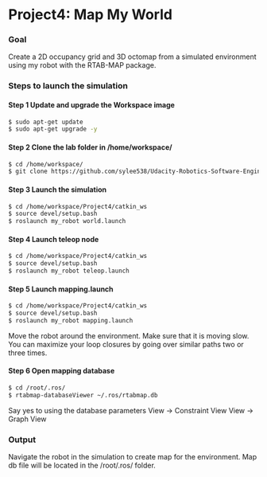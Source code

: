 # Project4: Map My World

### Goal
Create a 2D occupancy grid and 3D octomap from a simulated environment using my robot with the RTAB-MAP package.

### Steps to launch the simulation

#### Step 1 Update and upgrade the Workspace image
```sh
$ sudo apt-get update
$ sudo apt-get upgrade -y
```

#### Step 2 Clone the lab folder in /home/workspace/
```sh
$ cd /home/workspace/
$ git clone https://github.com/sylee538/Udacity-Robotics-Software-Engineering.git
```

#### Step 3 Launch the simulation
```sh
$ cd /home/workspace/Project4/catkin_ws
$ source devel/setup.bash
$ roslaunch my_robot world.launch
```

#### Step 4 Launch teleop node
```sh
$ cd /home/workspace/Project4/catkin_ws
$ source devel/setup.bash
$ roslaunch my_robot teleop.launch
```

#### Step 5 Launch mapping.launch
```sh
$ cd /home/workspace/Project4/catkin_ws
$ source devel/setup.bash
$ roslaunch my_robot mapping.launch
```
Move the robot around the environment. Make sure that it is moving slow. You can maximize your loop closures by going over similar paths two or three times.

#### Step 6 Open mapping database
```sh
$ cd /root/.ros/
$ rtabmap-databaseViewer ~/.ros/rtabmap.db
```
Say yes to using the database parameters
View -> Constraint View
View -> Graph View

### Output
Navigate the robot in the simulation to create map for the environment. Map db file will be located in the /root/.ros/ folder.

